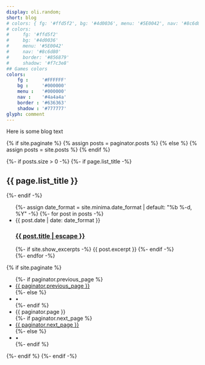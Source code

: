 ```yaml
---
display: oli.random;
short: blog
# colors: { fg: '#ffd5f2', bg: '#4d0036', menu: '#5E0042', nav: '#8c6d80', border: '#856879', shadow: '#f7c3e8' }
# colors:
#     fg: '#ffd5f2'
#     bg: '#4d0036'
#     menu: '#5E0042'
#     nav: '#8c6d80'
#     border: '#856879'
#     shadow: '#f7c3e8'
## Games colors
colors: 
    fg :     '#FFFFFF'
    bg :     '#000000'
    menu :   '#000000'
    nav :    '#4a4a4a'
    border : '#636363'
    shadow : '#777777'
glyph: comment
---
```


Here is some blog text





{% if site.paginate %}
  {% assign posts = paginator.posts %}
{% else %}
  {% assign posts = site.posts %}
{% endif %}

{%- if posts.size > 0 -%}
  {%- if page.list_title -%}
    <h2 class="post-list-heading">{{ page.list_title }}</h2>
  {%- endif -%}
  <ul class="post-list">
    {%- assign date_format = site.minima.date_format | default: "%b %-d, %Y" -%}
    {%- for post in posts -%}
    <li>
      <span class="post-meta">{{ post.date | date: date_format }}</span>
      <h3>
        <a class="post-link" href="{{ post.url | relative_url }}">
          {{ post.title | escape }}
        </a>
      </h3>
      {%- if site.show_excerpts -%}
        {{ post.excerpt }}
      {%- endif -%}
    </li>
    {%- endfor -%}
  </ul>
  {% if site.paginate %}
    <div class="pager">
      <ul class="pagination">
      {%- if paginator.previous_page %}
        <li><a href="{{ paginator.previous_page_path | relative_url }}" class="previous-page">{{ paginator.previous_page }}</a></li>
      {%- else %}
        <li><div class="pager-edge">•</div></li>
      {%- endif %}
        <li><div class="current-page">{{ paginator.page }}</div></li>
      {%- if paginator.next_page %}
        <li><a href="{{ paginator.next_page_path | relative_url }}" class="next-page">{{ paginator.next_page }}</a></li>
      {%- else %}
        <li><div class="pager-edge">•</div></li>
      {%- endif %}
      </ul>
    </div>
  {%- endif %}
{%- endif -%}